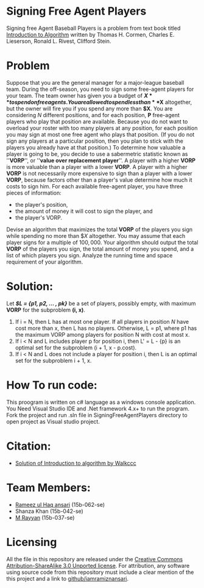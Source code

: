 # Signing Free Agent Players
Signing free Agent Baseball Players is a problem from text book titled [Introduction to Algorithm](https://mitpress.mit.edu/books/introduction-algorithms-third-edition) written by Thomas H. Cormen, Charles E. Lieserson, Ronald L. Rivest, Clifford Stein.
# Problem
Suppose that you are the general manager for a major-league baseball team. During the off-season, you need to sign some free-agent players for your team. The team owner has given you a budget of **$X** to spend on free agents. You are allowed to spend less than **$X** altogether, but the owner will fire you if you spend any more than **$X**.
You are considering $N$ different positions, and for each position, **P** free-agent players who play that position are available. Because you do not want to overload your roster with too many players at any position, for each position you may sign at most one free agent who plays that position. (If you do not sign any players at a particular position, then you plan to stick with the players you already have at that position.)
To determine how valuable a player is going to be, you decide to use a sabermetric statistic known as ''**VORP**'', or ''**value over replacement player**''. A player with a higher **VORP** is more valuable than a player with a lower **VORP**. A player with a higher **VORP** is not necessarily more expensive to sign than a player with a lower **VORP**, because factors other than a player's value determine how much it costs to sign him. 
For each available free-agent player, you have three pieces of information:
 - the player's position,
 - the amount of money it will cost to sign the player, and
 - the player's VORP.
 
Devise an algorithm that maximizes the total **VORP** of the players you sign while spending no more than $\$X$ altogether. You may assume that each player signs for a multiple of $100,000$. Your algorithm should output the total **VORP** of the players you sign, the total amount of money you spend, and a list of which players you sign. Analyze the running time and space requirement of your algorithm.

# Solution:
Let  ***$L = {p1, p2, ... , pk}*** be a set of players, possibly empty, with maximum **VORP** for the subproblem **(i, x)**.

1. If i = N, then L has at most one player. If all players in position $N$ have cost more than x, then L has no players. Otherwise, L = p1, where p1 has the maximum VORP among players for position N with cost at most x.
2. If i < N and L includes player p for position i, then L' = L - {p} is an optimal set for the subproblem (i + 1, x - p.cost).
3. If i < N and L does not include a player for position i, then L is an optimal set for the subproblem i + 1, x.

# How To run code:
This proogram is written on c# language as a windows console application. 
You Need  Visual Studio IDE and .Net framework 4.x+ to run the program.
Fork the project and run .sln file in SigningFreeAgentPlayers directory to open project as Visual studio project.

# Citation:
- [Solution of Introduction to algorithm by Walkccc]

# Team Members:
- [Rameez ul Haq ansari](https://github.com/iamramizansari) (15b-062-se)
- Shanza Khan (15b-042-se)
- [M Rayyan](https://github.com/iamrayyan) (15b-037-se)

# Licensing

All the file in this repository are released under the [Creative Commons Attribution-ShareAlike 3.0 Unported license](http://creativecommons.org/licenses/by-sa/3.0/).
For attribution, any software using source code from this repository must include a clear mention of the this project and a link to [github/iamramiznansari](http://github.com/iamramizansari/). 


[Solution of Introduction to algorithm by Walkccc]: <https://walkccc.github.io/CLRS/>


